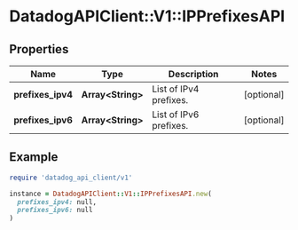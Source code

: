 # DatadogAPIClient::V1::IPPrefixesAPI

## Properties

| Name              | Type                    | Description            | Notes      |
| ----------------- | ----------------------- | ---------------------- | ---------- |
| **prefixes_ipv4** | **Array&lt;String&gt;** | List of IPv4 prefixes. | [optional] |
| **prefixes_ipv6** | **Array&lt;String&gt;** | List of IPv6 prefixes. | [optional] |

## Example

```ruby
require 'datadog_api_client/v1'

instance = DatadogAPIClient::V1::IPPrefixesAPI.new(
  prefixes_ipv4: null,
  prefixes_ipv6: null
)
```
